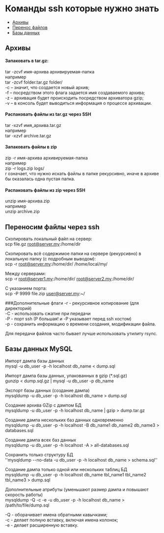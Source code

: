# Команды ssh которые нужно знать
- [Архивы](#arch)
- [Перенос файлов](#scp)
- [Базы данных](#db)

## <a name="arch"></a> Архивы

#### Запаковать в tar.gz:  
tar -zcvf имя-архива архивируемая-папка   
например  
tar -zcvf folder.tar.gz folder/  
-c – значит, что создается новый архив;  
-f – посредством этого флага задается имя создаваемого архива;  
-z – архивация будет происходить посредством архиватора gzip;  
-v – в консоль будет выводиться информация о процессе архивации.  

#### Распаковать файлы из tar.gz через SSH
tar -xzvf имя_архива.tar.gz  
например  
tar -xzvf archive.tar.gz

#### Запаковать файлы в zip
zip -r имя-архива архивируемая-папка  
например  
zip -r logs.zip logs/  
r означает, что нужно искать файлы в папке рекурсивно, иначе в архиве бы оказалась одна пустая папка.

#### Распаковать файлы из zip через SSH
unzip имя-архива.zip  
например  
unzip archive.zip  


## <a name="scp"></a> Переносим файлы через ssh

Скопировать локальный файл на сервер:  
scp file.gz root@server.my:/home/dir
  
Скопировать всё содержимое папки на сервере (рекурсивно) в локальную папку (с подробным выводом):  
scp -r root@server.my:/home/dir/ /home/local/my/

Между серверами:  
scp -r root@server1.my:/home/dir/ root@server2.my:/home/dir/

С указанием порта:  
scp -P 9999 file.zip user@server.my:~/

###Дополнительные флаги
-r - рекурсивное копирование (для директорий)  
-C - использовать сжатие при передачи  
-P - порт ssh (P большая! и -P указывает перед ssh хостом)  
-p - сохранить информацию о времени создания, модификации файла.  

Для передачи файлов часто бывает лучше использовать утилиту rsync.  


## <a name="db"></a> Базы данных MySQL

Импорт дампа базы данных  
mysql -u db_user -p -h localhost db_name < dump.sql

Импорт дампа базы данных, упакованных в gzip (*.sql.gz)  
gunzip < dump.sql.gz | mysql -u db_user -p db_name

Экспорт базы данных (создание дампа)  
mysqldump -u db_user -p -h localhost db_name > dump.sql

Создание архива GZip с дампом БД  
mysqldump -u db_user -p -h localhost db_name | gzip > dump.tar.gz

Создание дампа нескольких баз данных одновременно  
mysqldump -u db_user -p -h localhost -B db_name1 db_name2 db_name3 > databases.sql

Создание дампа всех баз данных  
mysqldump -u db_user -p -h localhost -A > all-databases.sql

Сохранить только структуру БД  
''mysqldump --no-data -u db_user -p -h localhost db_name > schema.sql''

Создание дампа только одной или нескольких таблиц БД  
mysqldump -u db_user -p -h localhost db_name tbl_name1 tbl_name2 tbl_name3 > dump.sql

Дополнительные атрибуты (уменьшают размер дампа и повышают скорость работы)  
mysqldump -Q -c -e -u db_user -p -h localhost db_name > /path/to/file/dump.sql

-Q - оборачивает имена обратными кавычками;  
-c - делает полную вставку, включая имена колонок;  
-e - делает расширенную вставку.  
